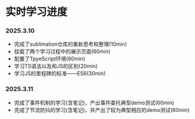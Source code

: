 # 实时学习进度

### 2025.3.10

- 完成了sublimation仓库的重新思考和整理(10min)
- 挂载了两个学习过程中的展示页面(60min)
- 配置了TpyeScript环境(60min)
- 学习TS语法以及和JS的区别(20min)
- 学习JS的里程碑的标准——ES6(30min)

### 2025.3.11

- 完成了事件机制的学习(含笔记)，产出事件委托典型demo测试(60min)
- 完成了节流防抖的学习(含笔记)，并产出了较为典型相应的demo测试(60min)